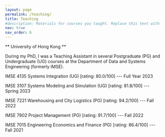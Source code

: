 ```yaml
---
layout: page
permalink: /teaching/
title: Teaching
#description: Materials for courses you taught. Replace this text with your description.
nav: true
nav_order: 6
---
```




** University of Hong Kong **

During my PhD, I was a Teaching Assistant in several Postgraduate (PG) and Undergraduate (UG) courses at the Department of Data and Systems Engineering (formerly IMSE).

IMSE 4135 Systems Integration (UG) [rating: 80.0/100] --- Full Year 2023

IMSE 3107 Systems Modeling and Simulation (UG) [rating: 81.8/100] --- Spring 2023

IMSE 7221 Warehousing and City Logistics (PG) [rating: 94.2/100] --- Fall 2022 

IMSE 7902 Project Management (PG) [rating: 91.7/100] --- Fall 2022 

IMSE 7015 Engineering Economics and Finance (PG) [rating: 86.4/100] --- Fall 2021
